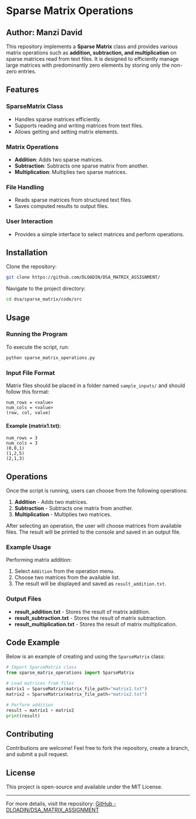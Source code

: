# Sparse Matrix Operations

## Author: Manzi David

This repository implements a **Sparse Matrix** class and provides various matrix operations such as **addition, subtraction, and multiplication** on sparse matrices read from text files. It is designed to efficiently manage large matrices with predominantly zero elements by storing only the non-zero entries.

## Features

### SparseMatrix Class
- Handles sparse matrices efficiently.
- Supports reading and writing matrices from text files.
- Allows getting and setting matrix elements.

### Matrix Operations
- **Addition**: Adds two sparse matrices.
- **Subtraction**: Subtracts one sparse matrix from another.
- **Multiplication**: Multiplies two sparse matrices.

### File Handling
- Reads sparse matrices from structured text files.
- Saves computed results to output files.

### User Interaction
- Provides a simple interface to select matrices and perform operations.

## Installation
Clone the repository:

```bash
git clone https://github.com/DLOADIN/DSA_MATRIX_ASSIGNMENT/
```

Navigate to the project directory:

```bash
cd dsa/sparse_matrix/code/src
```

## Usage

### Running the Program
To execute the script, run:

```bash
python sparse_matrix_operations.py
```

### Input File Format
Matrix files should be placed in a folder named `sample_inputs/` and should follow this format:

```
num_rows = <value>
num_cols = <value>
(row, col, value)
```

#### Example (matrix1.txt):
```
num_rows = 3
num_cols = 3
(0,0,1)
(1,2,5)
(2,1,3)
```

## Operations
Once the script is running, users can choose from the following operations:

1. **Addition** - Adds two matrices.
2. **Subtraction** - Subtracts one matrix from another.
3. **Multiplication** - Multiplies two matrices.

After selecting an operation, the user will choose matrices from available files. The result will be printed to the console and saved in an output file.

### Example Usage
Performing matrix addition:
1. Select `Addition` from the operation menu.
2. Choose two matrices from the available list.
3. The result will be displayed and saved as `result_addition.txt`.

### Output Files
- **result_addition.txt** - Stores the result of matrix addition.
- **result_subtraction.txt** - Stores the result of matrix subtraction.
- **result_multiplication.txt** - Stores the result of matrix multiplication.

## Code Example
Below is an example of creating and using the `SparseMatrix` class:

```python
# Import SparseMatrix class
from sparse_matrix_operations import SparseMatrix

# Load matrices from files
matrix1 = SparseMatrix(matrix_file_path="matrix1.txt")
matrix2 = SparseMatrix(matrix_file_path="matrix2.txt")

# Perform addition
result = matrix1 + matrix2
print(result)
```

## Contributing
Contributions are welcome! Feel free to fork the repository, create a branch, and submit a pull request.

## License
This project is open-source and available under the MIT License.

---
For more details, visit the repository: [GitHub - DLOADIN/DSA_MATRIX_ASSIGNMENT](https://github.com/DLOADIN/DSA_MATRIX_ASSIGNMENT/)

